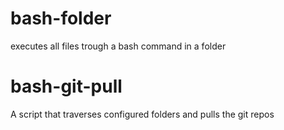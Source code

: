 bash-folder
===========

executes all files trough a bash command in a folder

bash-git-pull
=============

A script that traverses configured folders and pulls the git repos
